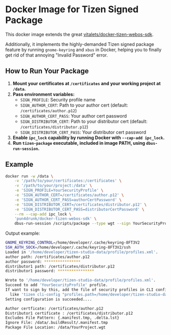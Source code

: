 # Docker Image for Tizen Signed Package

This docker image extends the great [vitalets/docker-tizen-webos-sdk](https://github.com/vitalets/docker-tizen-webos-sdk).

Additionally, it implements the highly-demanded Tizen signed package feature by running `gnome-keyring` and `xbus` in Docker, helping you to finally get rid of that annoying "Invalid Password" error.

## How to Run Your Package

1. **Mount your certificates at `/certificates` and your working project at `/data`.**
2. **Pass environment variables:**
    - `SIGN_PROFILE`: Security profile name
    - `SIGN_AUTHOR_CERT`: Path to your author cert (default: `/certificates/author.p12`)
    - `SIGN_AUTHOR_CERT_PASS`: Your author cert password
    - `SIGN_DISTRIBUTOR_CERT`: Path to your distributor cert (default: `/certificates/distributor.p12`)
    - `SIGN_DISTRIBUTOR_CERT_PASS`: Your distributor cert password
3. **Enable `ipc_lock` capability by running Docker with `--cap-add ipc_lock`.**
4. **Run `tizen-package` executable, included in image PATH, using `dbus-run-session`.**

## Example

```sh
docker run -w /data \
    -v '/path/to/your/certificates:/certificates' \
    -v '/path/to/your/project:/data' \
    -e 'SIGN_PROFILE=YourSecurityProfile' \
    -e 'SIGN_AUTHOR_CERT=/certificates/author.p12' \
    -e 'SIGN_AUTHOR_CERT_PASS=authorCertPassword' \
    -e 'SIGN_DISTRIBUTOR_CERT=/certificates/distributor.p12' \
    -e 'SIGN_DISTRIBUTOR_CERT_PASS=distributorCertPassword' \
    --rm --cap-add ipc_lock \
    'pun4drunk/docker-tizen-webos-sdk' \
    dbus-run-session /scripts/package --type wgt --sign YourSecurityProfile --output '.' -- './.buildResult'
```

Output example:

```sh
GNOME_KEYRING_CONTROL=/home/developer/.cache/keyring-8FT3V2
SSH_AUTH_SOCK=/home/developer/.cache/keyring-8FT3V2/ssh
Loaded in '/home/developer/tizen-studio-data/profile/profiles.xml'.
author path: /certificates/author.p12
author password: ****************
distributor1 path: /certificates/distributor.p12
distributor1 password: ****************

Wrote to '/home/developer/tizen-studio-data/profile/profiles.xml'.
Succeed to add 'YourSecurityProfile' profile.
If want to sign by this, add the file of security profiles in CLI configuration
  like 'tizen cli-config "profiles.path=/home/developer/tizen-studio-data/profile/profiles.xml"'.
Setting configuration is succeeded....

Author certficate: /certificates/author.p12
Distributor1 certificate : /certificates/distributor.p12
Excludes File Pattern: {.manifest.tmp, .delta.lst}
Ignore File: /data/.buildResult/.manifest.tmp
Package File Location: /data/YourProject.wgt
```